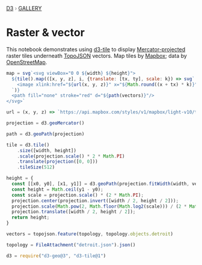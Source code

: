 <div style="color: grey; font: 13px/25.5px var(--sans-serif); text-transform: uppercase;"><h1 style="display: none;">Raster & vector</h1><a href="https://d3js.org/">D3</a> › <a href="/@d3/gallery">Gallery</a></div>

# Raster & vector

This notebook demonstrates using [d3-tile](https://github.com/d3/d3-tile) to display [Mercator-projected](https://d3js.org/d3-geo/cylindrical#geoMercator) raster tiles underneath [TopoJSON](https://github.com/topojson) vectors. Map tiles by <a href="https://mapbox.com">Mapbox</a>; data by <a href="https://openstreetmap.org">OpenStreetMap</a>.

```js echo
map = svg`<svg viewBox="0 0 ${width} ${height}">
  ${tile().map(([x, y, z], i, {translate: [tx, ty], scale: k}) => svg`
    <image xlink:href="${url(x, y, z)}" x="${Math.round((x + tx) * k)}" y="${Math.round((y + ty) * k)}" width="${k}" height="${k}">
  `)}
  <path fill="none" stroke="red" d="${path(vectors)}"/>
</svg>`
```

```js echo
url = (x, y, z) => `https://api.mapbox.com/styles/v1/mapbox/light-v10/tiles/${z}/${x}/${y}${devicePixelRatio > 1 ? "@2x" : ""}?access_token=pk.eyJ1IjoibWJvc3RvY2siLCJhIjoiY2s5ZWRlbTM4MDE0eDNocWJ2aXR2amNmeiJ9.LEyjnNDr_BrxRmI4UDyJAQ`
```

```js echo
projection = d3.geoMercator()
```

```js echo
path = d3.geoPath(projection)
```

```js echo
tile = d3.tile()
    .size([width, height])
    .scale(projection.scale() * 2 * Math.PI)
    .translate(projection([0, 0]))
    .tileSize(512)
```

```js echo
height = {
  const [[x0, y0], [x1, y1]] = d3.geoPath(projection.fitWidth(width, vectors)).bounds(vectors);
  const height = Math.ceil(y1 - y0);
  const scale = projection.scale() * (2 * Math.PI);
  projection.center(projection.invert([width / 2, height / 2]));
  projection.scale(Math.pow(2, Math.floor(Math.log2(scale))) / (2 * Math.PI));
  projection.translate([width / 2, height / 2]);
  return height;
}
```

```js echo
vectors = topojson.feature(topology, topology.objects.detroit)
```

```js echo
topology = FileAttachment("detroit.json").json()
```

```js echo
d3 = require("d3-geo@3", "d3-tile@1")
```
